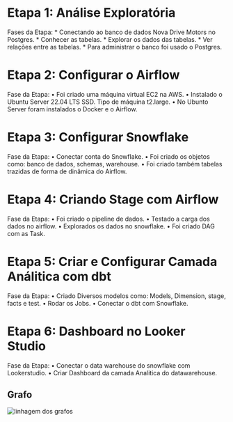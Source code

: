 # Etapa 1: Análise Exploratória
Fases da Etapa:
    *	Conectando ao banco de dados Nova Drive Motors no Postgres.
    *	Conhecer as tabelas.
    *	Explorar os dados das tabelas.
    *	Ver relações entre as tabelas.
    *	Para administrar o banco foi usado o Postgres.


# Etapa 2:  Configurar o Airflow 
Fase da Etapa:
    •	Foi criado uma máquina virtual EC2 na AWS.
    •	Instalado o Ubuntu Server 22.04 LTS SSD. Tipo de máquina t2.large.
    •	No Ubunto Server foram instalados o Docker e o Airflow.

# Etapa 3: Configurar Snowflake
Fase da Etapa: 
    •	Conectar conta do Snowflake.
    •	Foi criado os objetos como: banco de dados, schemas, warehouse.
    •	Foi criado também tabelas trazidas de forma de dinâmica do Airflow.

# Etapa 4: Criando Stage com Airflow
Fase da Etapa:
    •	Foi criado o pipeline de dados.
    •	Testado a carga dos dados no airflow.
    •	Explorados os dados no snowflake.
    •	Foi criado DAG com as Task.

# Etapa 5: Criar e Configurar Camada Análitica com dbt
Fase da Etapa:
    •	Criado Diversos modelos como: Models, Dimension, stage, facts e test.
    •	Rodar os Jobs.
    •	Conectar o dbt com Snowflake.
	
# Etapa 6: Dashboard no Looker Studio
Fase da Etapa:
    •	Conectar o data warehouse do snowflake com Lookerstudio.
    •	Criar Dashboard da camada Analitica do datawarehouse.

## Grafo

![linhagem dos grafos](https://github.com/ewertondrigues02/Engenharia-de-Dados/assets/106437473/6f4434fd-74d4-4077-83aa-978e99a74121)





